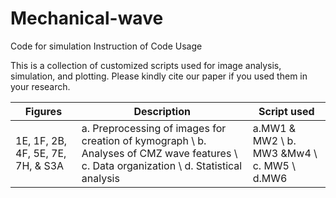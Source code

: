 # Mechanical-wave
Code for simulation
Instruction of Code Usage

This is a collection of customized scripts used for image analysis, simulation, and plotting. Please kindly cite our paper if you used them in your research.

|Figures | Description | Script used|
|--------|-------------|------------|
|1E, 1F, 2B, 4F, 5E, 7E, 7H, & S3A|a. Preprocessing of images for creation of kymograph \\ b. Analyses of CMZ wave features \\ c. Data organization \\ d. Statistical analysis|a.MW1 & MW2 \\ b. MW3 &Mw4 \\ c. MW5 \\ d.MW6|
